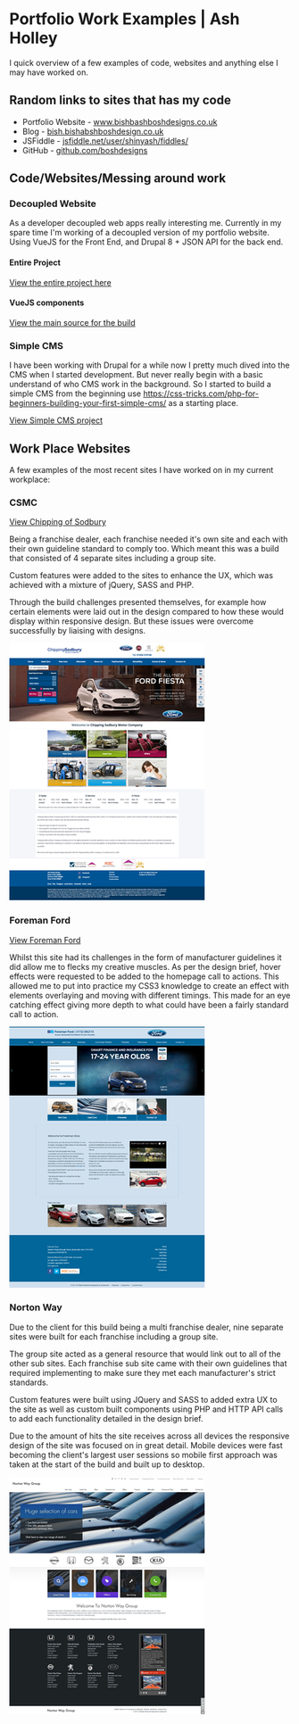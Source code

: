 # Portfolio Work Examples | Ash Holley
I quick overview of a few examples of code, websites and anything else I may have worked on.


## Random links to sites that has my code

* Portfolio Website - <a href="www.bishbashboshdesigns.co.uk" target="_blank">www.bishbashboshdesigns.co.uk</a>
* Blog - <a href="https://bish.bishabshboshdesign.co.uk" target="_blank">bish.bishabshboshdesign.co.uk</a>
* JSFiddle - <a href="https://jsfiddle.net/user/shinyash/fiddles/" target="_blank">jsfiddle.net/user/shinyash/fiddles/</a>
* GitHub - <a href="https://github.com/boshdesigns" target="_blank">github.com/boshdesigns</a>

## Code/Websites/Messing around work

### Decoupled Website
As a developer decoupled web apps really interesting me. Currently in my spare time I'm working of a decoupled version of my portfolio website.
Using VueJS for the Front End, and Drupal 8 + JSON API for the back end.

#### Entire Project
<a href="https://github.com/boshdesigns/vue-drupal8-app/tree/dev" target="_blank">View the entire project here</a>

#### VueJS components
<a href="https://github.com/boshdesigns/vue-drupal8-app/tree/dev/src" target="_blank">View the main source for the build</a>


### Simple CMS
I have been working with Drupal for a while now I pretty much dived into the CMS when I started development. But never really begin with a basic understand of who CMS work in the background.
So I started to build a simple CMS from the beginning use https://css-tricks.com/php-for-beginners-building-your-first-simple-cms/ as a starting place.

<a href="https://github.com/boshdesigns/simple-cms" target="_blank">View Simple CMS project</a>


## Work Place Websites

A few examples of the most recent sites I have worked on in my current workplace:

### CSMC
<a href="www.csmc.co.uk" target="_blank">View Chipping of Sodbury</a>

Being a franchise dealer, each franchise needed it's own site and each with their own guideline standard to comply too. Which meant this was a build that consisted of 4 separate sites including a group site.

Custom features were added to the sites to enhance the UX, which was achieved with a mixture of jQuery, SASS and PHP.

Through the build challenges presented themselves, for example how certain elements were laid out in the design compared to how these would display within responsive design. But these issues were overcome successfully by liaising with designs.

![CSMC Site Image](/images/csmccouk-home.jpg)


### Foreman Ford
<a href="foremanford.co.uk" target="_blank">View Foreman Ford</a>

Whilst this site had its challenges in the form of manufacturer guidelines it did allow me to flecks my creative muscles. As per the design brief, hover effects were requested to be added to the homepage call to actions. This allowed me to put into practice my CSS3 knowledge to create an effect with elements overlaying and moving with different timings. This made for an eye catching effect giving more depth to what could have been a fairly standard call to action.


![Foreman Ford Site Image](/images/foremanford.jpg)


### Norton Way

Due to the client for this build being a multi franchise dealer, nine separate sites were built for each franchise including a group site.

The group site acted as a general resource that would link out to all of the other sub sites. Each franchise sub site came with their own guidelines that required implementing to make sure they met each manufacturer's strict standards.

Custom features were built using JQuery and SASS to added extra UX to the site as well as custom built components using PHP and HTTP API calls to add each functionality detailed in the design brief.

Due to the amount of hits the site receives across all devices the responsive design of the site was focused on in great detail. Mobile devices were fast becoming the client's largest user sessions so mobile first approach was taken at the start of the build and built up to desktop.

![Norton Way Site Image](/images/nortonwayScreenshot.jpg)
